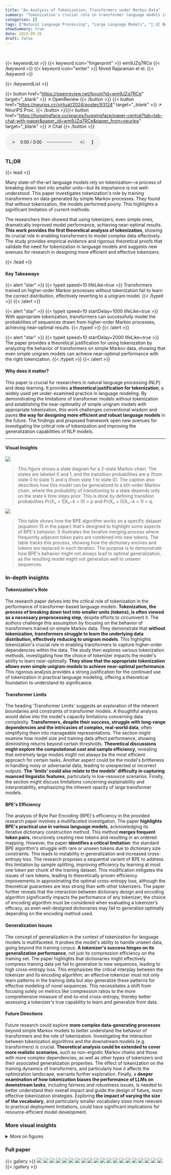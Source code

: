 ```yaml
---
title: "An Analysis of Tokenization: Transformers under Markov Data"
summary: "Tokenization's crucial role in transformer language models is revealed:  Transformers struggle on simple Markov data *without* tokenization, but achieve near-optimal performance *with* appropriate tok..."
categories: []
tags: ["Natural Language Processing", "Large Language Models", "🏢 UC Berkeley",]
showSummary: true
date: 2024-09-26
draft: false
---
```


<br>

{{< keywordList >}}
{{< keyword icon="fingerprint" >}} wm9JZq7RCe {{< /keyword >}}
{{< keyword icon="writer" >}} Nived Rajaraman et el. {{< /keyword >}}
 
{{< /keywordList >}}

{{< button href="https://openreview.net/forum?id=wm9JZq7RCe" target="_blank" >}}
↗ OpenReview
{{< /button >}}
{{< button href="https://neurips.cc/virtual/2024/poster/93124" target="_blank" >}}
↗ NeurIPS Proc.
{{< /button >}}{{< button href="https://huggingface.co/spaces/huggingface/paper-central?tab=tab-chat-with-paper&paper_id=wm9JZq7RCe&paper_from=neurips" target="_blank" >}}
↗ Chat
{{< /button >}}



<audio controls>
    <source src="https://ai-paper-reviewer.com/wm9JZq7RCe/podcast.wav" type="audio/wav">
    Your browser does not support the audio element.
</audio>


### TL;DR


{{< lead >}}

Many state-of-the-art language models rely on tokenization—a process of breaking down text into smaller units—but its importance is not well-understood.  This paper investigates tokenization's role by training transformers on data generated by simple Markov processes.  They found that without tokenization, the models performed poorly. This highlights a significant limitation of current methods. 

The researchers then showed that using tokenizers, even simple ones, dramatically improved model performance, achieving near-optimal results. **This work provides the first theoretical analysis of tokenization**, showing its crucial role in enabling transformers to model complex data effectively. The study provides empirical evidence and rigorous theoretical proofs that validate the need for tokenization in language models and suggests new avenues for research in designing more efficient and effective tokenizers.

{{< /lead >}}


#### Key Takeaways

{{< alert "star" >}}
{{< typeit speed=10 lifeLike=true >}} Transformers trained on higher-order Markov processes without tokenization fail to learn the correct distribution, effectively reverting to a unigram model. {{< /typeit >}}
{{< /alert >}}

{{< alert "star" >}}
{{< typeit speed=10 startDelay=1000 lifeLike=true >}} With appropriate tokenization, transformers can successfully model the probabilities of sequences drawn from higher-order Markov processes, achieving near-optimal results. {{< /typeit >}}
{{< /alert >}}

{{< alert "star" >}}
{{< typeit speed=10 startDelay=2000 lifeLike=true >}} The paper provides a theoretical justification for using tokenization by analyzing the behavior of transformers on simple Markov data, showing that even simple unigram models can achieve near-optimal performance with the right tokenization. {{< /typeit >}}
{{< /alert >}}

#### Why does it matter?
This paper is crucial for researchers in natural language processing (NLP) and deep learning.  It provides **a theoretical justification for tokenization**, a widely used yet under-examined practice in language modeling. By demonstrating the limitations of transformer models without tokenization and establishing the near-optimality of simple unigram models *with* appropriate tokenization, this work challenges conventional wisdom and paves **the way for designing more efficient and robust language models** in the future. The findings and proposed framework open new avenues for investigating the critical role of tokenization and improving the generalization capabilities of NLP models.

------
#### Visual Insights



![](https://ai-paper-reviewer.com/wm9JZq7RCe/figures_2_1.jpg)

> This figure shows a state diagram for a 2-state Markov chain.  The states are labeled 0 and 1, and the transition probabilities are p (from state 0 to state 1) and q (from state 1 to state 0).  The caption also describes how this model can be generalized to a kth-order Markov chain, where the probability of transitioning to a state depends only on the state k time steps prior. This is done by defining transition probabilities Pr(Xₙ = 1|Xₙ−k = 0) = p and Pr(Xₙ = 0|Xₙ−k = 1) = q.





![](https://ai-paper-reviewer.com/wm9JZq7RCe/tables_22_1.jpg)

> This table shows how the BPE algorithm works on a specific dataset (equation 15 in the paper) that's designed to highlight some aspects of BPE's behavior. It illustrates the iterative merging process where frequently adjacent token pairs are combined into new tokens.  The table tracks this process, showing how the dictionary evolves and tokens are replaced in each iteration.  The purpose is to demonstrate how BPE's behavior might not always lead to optimal generalization, as the resulting model might not generalize well to unseen sequences.





### In-depth insights


#### Tokenization's Role
The research paper delves into the critical role of tokenization in the performance of transformer-based language models.  **Tokenization, the process of breaking down text into smaller units (tokens), is often viewed as a necessary preprocessing step**, despite efforts to circumvent it. The authors challenge this assumption by focusing on the behavior of transformers trained on simple Markov data.  They demonstrate that **without tokenization, transformers struggle to learn the underlying data distribution, effectively reducing to unigram models**. This highlights tokenization's crucial role in enabling transformers to capture higher-order dependencies within the data. The study then explores various tokenization methods, investigating how the choice of tokenizer impacts the model's ability to learn near-optimally.  **They show that the appropriate tokenization allows even simple unigram models to achieve near-optimal performance**. This rigorous analysis provides a strong justification for the continued use of tokenization in practical language modeling, offering a theoretical foundation to understand its significance.

#### Transformer Limits
The heading 'Transformer Limits' suggests an exploration of the inherent boundaries and constraints of transformer models.  A thoughtful analysis would delve into the model's capacity limitations concerning data complexity.  **Transformers, despite their success, struggle with long-range dependencies and the intricacies of complex, real-world data**, often simplifying them into manageable representations. The section might examine how model size and training data affect performance, showing diminishing returns beyond certain thresholds.  **Theoretical discussions might explore the computational cost and sample efficiency**, revealing that extremely large models might not always be the most efficient approach for certain tasks.   Another aspect could be the model's brittleness in handling noisy or adversarial data, leading to unexpected or incorrect outputs.  **The 'limits' could also relate to the models' difficulty in capturing nuanced linguistic features**, particularly in low-resource scenarios.  Finally, the section might discuss limitations concerning explainability and interpretability, emphasizing the inherent opacity of large transformer models.

#### BPE's Efficiency
The analysis of Byte Pair Encoding (BPE)'s efficiency in the provided research paper involves a multifaceted investigation.  The paper **highlights BPE's practical use in various language models**, acknowledging its iterative dictionary construction method. This method **merges frequent token pairs**, recursively creating new tokens and resulting in an ordered mapping. However, the paper **identifies a critical limitation**: the standard BPE algorithm's struggle with rare or unseen tokens due to dictionary size constraints. This leads to instability in generalization and increased cross-entropy loss. The research proposes a sequential variant of BPE to address this limitation by sample splitting, improving efficiency by learning at most one token per chunk of the training dataset.  This modification mitigates the issues of rare tokens, leading to theoretically proven efficiency improvements in approximating the optimal cross-entropy loss, although the theoretical guarantees are less strong than with other tokenizers. The paper further reveals that the interaction between dictionary design and encoding algorithm significantly impacts the performance of any tokenizer; the choice of encoding algorithm must be considered when evaluating a tokenizer’s efficacy, as even well-designed dictionaries may fail to generalize optimally depending on the encoding method used.

#### Generalization Issues
The concept of generalization in the context of tokenization for language models is multifaceted.  It probes the model's ability to handle unseen data, going beyond the training corpus.  **A tokenizer's success hinges on its generalization performance**, not just its compression efficiency on the training set.  The paper highlights that dictionaries might effectively compress training data yet fail to generalize to new sequences, leading to high cross-entropy loss. This emphasizes the critical interplay between the tokenizer and its encoding algorithm; an effective tokenizer must not only learn patterns in the training data but also generalize these patterns for effective modeling of novel sequences.  This necessitates a shift from focusing solely on metrics like compression ratios to the more comprehensive measure of end-to-end cross-entropy, thereby better assessing a tokenizer's true capability to learn and generalize from data.

#### Future Directions
Future research could explore **more complex data-generating processes** beyond simple Markov models to better understand the behavior of transformers and the role of tokenization.  Investigating the interaction between tokenization algorithms and the downstream models (e.g. transformers) is crucial.  **Theoretical analysis could be extended to cover more realistic scenarios**, such as non-ergodic Markov chains and those with more complex dependencies, as well as other types of tokenizers and their associated generalization properties.  The effect of tokenization on the training dynamics of transformers, and particularly how it affects the optimization landscape, warrants further exploration. Finally, a **deeper examination of how tokenization biases the performance of LLMs on downstream tasks**, including fairness and robustness issues, is needed to better understand their overall impact and guide the design of future, more effective tokenization strategies.  Exploring **the impact of varying the size of the vocabulary**, and particularly smaller vocabulary sizes more relevant to practical deployment limitations, could have significant implications for resource-efficient model development.


### More visual insights

<details>
<summary>More on figures
</summary>


![](https://ai-paper-reviewer.com/wm9JZq7RCe/figures_3_1.jpg)

> This figure visualizes the token distribution predicted by a transformer model at various positions within a test sequence. The transformer is trained on tokenized data using a learned BPE encoder with a dictionary size of 20.  Each vertical column represents the probability distribution of the next token, given the preceding tokens.  The relative uniformity of the columns across the x-axis (sequence length) suggests the model learns a unigram model, even though the data source is a more complex kth-order Markov process.


![](https://ai-paper-reviewer.com/wm9JZq7RCe/figures_4_1.jpg)

> This figure compares the performance of transformers trained on a simple Markov process with and without tokenization.  The left panel shows that without tokenization, the model fails to learn the data distribution, converging to a unigram model instead.  In contrast, the right panel shows that with the addition of BPE tokenization, the transformer is able to learn the target distribution successfully, achieving near-optimal cross-entropy loss. This illustrates the significant impact of tokenization on the performance of transformers on non-i.i.d data.


![](https://ai-paper-reviewer.com/wm9JZq7RCe/figures_4_2.jpg)

> This figure compares the training performance of transformers on an order-2 Markov process with and without tokenization. The left panel shows that without tokenization, the transformer's loss converges to that of the best unigram model, failing to learn the true Markov process.  The right panel demonstrates that with BPE tokenization (dictionary size 10), the transformer achieves near-optimal cross-entropy loss, demonstrating that tokenization helps transformers effectively model higher-order dependencies in data.


![](https://ai-paper-reviewer.com/wm9JZq7RCe/figures_7_1.jpg)

> This figure shows the training loss curves for transformer models trained on a second-order Markov process with and without tokenization.  The left panel displays the loss for a model trained without tokenization, showing it plateaus at the performance of a unigram model. The right panel shows the loss for a model trained with BPE tokenization, demonstrating that it reaches near-optimal performance.


![](https://ai-paper-reviewer.com/wm9JZq7RCe/figures_7_2.jpg)

> This figure compares the training performance of transformer models with and without tokenization on a second-order Markov process.  The left panel shows that without tokenization, the model fails to surpass the performance of a unigram model. The right panel demonstrates that with BPE tokenization (dictionary size 10), the model achieves near-optimal performance, indicating the importance of tokenization for transformer models trained on data with dependencies.


![](https://ai-paper-reviewer.com/wm9JZq7RCe/figures_8_1.jpg)

> This figure compares the performance of different tokenizers on the GLUE dataset in terms of cross-entropy loss. The x-axis shows the size of the dictionary used, and the y-axis represents the cross-entropy loss. The figure shows that tokenizers trained on Wikitext-103 significantly outperform the character-level tokenizer, highlighting the impact of tokenization on model performance. The different colored lines represent the different tokenizers (LZW, BPE, Unigram, Wordpiece, and Character), and the different markers within each line shows the performance of k-gram models (k=1, 2, 3, 4).


![](https://ai-paper-reviewer.com/wm9JZq7RCe/figures_8_2.jpg)

> This figure shows the training loss curves for transformers trained on a simple Markov process. The left plot displays the results when no tokenization is used, while the right plot shows the improved results when using a Byte Pair Encoding (BPE) tokenizer with a dictionary of size 10. The figure highlights the significant improvement in convergence speed and final loss when tokenization is applied.


![](https://ai-paper-reviewer.com/wm9JZq7RCe/figures_17_1.jpg)

> This figure is a tree diagram illustrating the heavy-hitting property of a dictionary. Each node represents a substring.  The circled nodes show substrings that are tokens. Red nodes show substrings that are *maximal* tokens; that is, tokens that are not prefixes of any other tokens in the dictionary. The red dotted line marks a boundary above which tokens are never selected by the greedy encoder, illustrating the fact that these maximal tokens have a low probability of appearing. The heavy hitting property is that these maximal tokens have a probability that is less than 1/dβ.


![](https://ai-paper-reviewer.com/wm9JZq7RCe/figures_25_1.jpg)

> This figure illustrates the process of jointly generating a sequence and its greedy encoding using a dictionary of substrings.  It starts by sampling a character from the stationary distribution and then iteratively builds a sequence and its encoding by selecting the longest token-prefix from an infinite trajectory on the tree, ensuring that the selected token's extension is not already present in the dictionary. This process continues until a complete sequence and its encoding are generated.


![](https://ai-paper-reviewer.com/wm9JZq7RCe/figures_26_1.jpg)

> This figure shows a tree structure representing substrings generated from a given alphabet. Nodes represent substrings and edges represent the addition of a character. Red nodes represent maximal tokens in the dictionary, meaning that no longer substring containing the token is also a token in the dictionary. The figure illustrates the heavy-hitting property, which ensures that maximal tokens have low probabilities and that the greedy encoder assigns tokens far from the root node.


![](https://ai-paper-reviewer.com/wm9JZq7RCe/figures_27_1.jpg)

> This figure illustrates the proof of Lemma B.6 by contradiction. It shows that if two tokens decode to the same character substring, then at each step in the merging process, these occurrences of the substring must map to the same sequence of tokens, which leads to a contradiction. This demonstrates that tokens assigned by Algorithm 1 must have distinct character representations.


![](https://ai-paper-reviewer.com/wm9JZq7RCe/figures_41_1.jpg)

> This figure shows a state diagram of a 2-state Markov chain.  The probability of transitioning from state 0 to state 1 is δ, and from state 1 to state 0 is also δ.  The self-transition probabilities (remaining in the same state) are 1-δ.  The caption also mentions a kth-order extension where the state transitions depend only on the kth previous state, with probabilities p and q for transitioning to state 1 from state 0, and state 0 from state 1, respectively.


</details>






### Full paper

{{< gallery >}}
<img src="https://ai-paper-reviewer.com/wm9JZq7RCe/1.png" class="grid-w50 md:grid-w33 xl:grid-w25" />
<img src="https://ai-paper-reviewer.com/wm9JZq7RCe/2.png" class="grid-w50 md:grid-w33 xl:grid-w25" />
<img src="https://ai-paper-reviewer.com/wm9JZq7RCe/3.png" class="grid-w50 md:grid-w33 xl:grid-w25" />
<img src="https://ai-paper-reviewer.com/wm9JZq7RCe/4.png" class="grid-w50 md:grid-w33 xl:grid-w25" />
<img src="https://ai-paper-reviewer.com/wm9JZq7RCe/5.png" class="grid-w50 md:grid-w33 xl:grid-w25" />
<img src="https://ai-paper-reviewer.com/wm9JZq7RCe/6.png" class="grid-w50 md:grid-w33 xl:grid-w25" />
<img src="https://ai-paper-reviewer.com/wm9JZq7RCe/7.png" class="grid-w50 md:grid-w33 xl:grid-w25" />
<img src="https://ai-paper-reviewer.com/wm9JZq7RCe/8.png" class="grid-w50 md:grid-w33 xl:grid-w25" />
<img src="https://ai-paper-reviewer.com/wm9JZq7RCe/9.png" class="grid-w50 md:grid-w33 xl:grid-w25" />
<img src="https://ai-paper-reviewer.com/wm9JZq7RCe/10.png" class="grid-w50 md:grid-w33 xl:grid-w25" />
<img src="https://ai-paper-reviewer.com/wm9JZq7RCe/11.png" class="grid-w50 md:grid-w33 xl:grid-w25" />
<img src="https://ai-paper-reviewer.com/wm9JZq7RCe/12.png" class="grid-w50 md:grid-w33 xl:grid-w25" />
<img src="https://ai-paper-reviewer.com/wm9JZq7RCe/13.png" class="grid-w50 md:grid-w33 xl:grid-w25" />
<img src="https://ai-paper-reviewer.com/wm9JZq7RCe/14.png" class="grid-w50 md:grid-w33 xl:grid-w25" />
<img src="https://ai-paper-reviewer.com/wm9JZq7RCe/15.png" class="grid-w50 md:grid-w33 xl:grid-w25" />
<img src="https://ai-paper-reviewer.com/wm9JZq7RCe/16.png" class="grid-w50 md:grid-w33 xl:grid-w25" />
<img src="https://ai-paper-reviewer.com/wm9JZq7RCe/17.png" class="grid-w50 md:grid-w33 xl:grid-w25" />
<img src="https://ai-paper-reviewer.com/wm9JZq7RCe/18.png" class="grid-w50 md:grid-w33 xl:grid-w25" />
<img src="https://ai-paper-reviewer.com/wm9JZq7RCe/19.png" class="grid-w50 md:grid-w33 xl:grid-w25" />
<img src="https://ai-paper-reviewer.com/wm9JZq7RCe/20.png" class="grid-w50 md:grid-w33 xl:grid-w25" />
{{< /gallery >}}